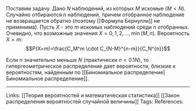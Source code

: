 Поставим задачу. Дано $N$ наблюдений, из которых $M$ искомые ($M<N$). Случайно отбираются $n$ наблюдений, причем отобранное наблюдение не возвращается обратно (поэтому [[Формула Бернулли]] не применима). Пусть $X$ - это $m$ искомых наблюдений среди $n$ отобранных. Очевидно, что возможные значения $X=0,1,2,...,\min(M, n)$. 
Вероятность $X=m$:
$$P(X=m)=\frac{C_M^m \cdot C_{N-M}^{n-m}}{C_N^{n}}$$

Если $n$ значительно меньше $N$ (практически $n<0.1N$), то гипергеометрическое распределение дает вероятности, близкие к вероятностям, найденным по [[Биномиальное распределение|Биномиальное распределение]]. 

___
Links: [[Теория вероятностей и математическая статистика]] [[Закон распределения вероятностей случайной величины]]
Tags:
References: